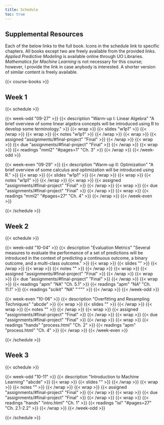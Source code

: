 ```yaml
---
title: Schedule
toc: true
---
```




## Supplemental Resources

Each of the below links to the full book. Icons in the schedule link to specific chapters. All books except two are freely available from the provided links. *Applied Predictive Modeling* is available online through UO Libraries. *Mathematics for Machine Learning* is not necessary for this course; however, I provide the link in case anybody is interested. A shorter version of similar content is freely available.

{{< course-books >}}


 ## Week 1 
 {{< schedule >}}

{{< week-odd "09-27" >}}
  {{< description "Warm-up I: Linear Algebra" "A brief overview of some linear algebra concepts will be introduced using R to develop some terminology." >}}
  {{< wrap >}}
{{< slides "w1p1" >}}
{{< /wrap >}}
  {{< wrap >}}
{{< notes "w1p1" >}}
{{< /wrap >}}
  {{< wrap >}}
{{< assigned "assignments/#final-project" "Final" >}}
{{< /wrap >}}
  {{< wrap >}}
{{< due "assignments/#final-project" "Final" >}}
{{< /wrap >}}
  {{< wrap >}}
{{< readings "mml2" "#pages=1" "Ch. 3" >}}
{{< /wrap >}}
{{< /week-odd >}}

{{< week-even "09-29" >}}
  {{< description "Warm-up II: Optimization" "A brief overview of some calculus and optimization will be introduced using R." >}}
  {{< wrap >}}
{{< slides "w1p1" >}}
{{< /wrap >}}
  {{< wrap >}}
{{< notes "w1p1" >}}
{{< /wrap >}}
  {{< wrap >}}
{{< assigned "assignments/#final-project" "Final" >}}
{{< /wrap >}}
  {{< wrap >}}
{{< due "assignments/#final-project" "Final" >}}
{{< /wrap >}}
  {{< wrap >}}
{{< readings "mml2" "#pages=27" "Ch. 4" >}}
{{< /wrap >}}
{{< /week-even >}}

{{< /schedule >}}
 ## Week 2 
 {{< schedule >}}

{{< week-odd "10-04" >}}
  {{< description "Evaluation Metrics" "Several measures to evaluate the performance of a set of predictions will be introduced in the context of predicting a continuous outcome, a binary outcome, and a multi-class outcome." >}}
  {{< wrap >}}
{{< slides "" >}}
{{< /wrap >}}
  {{< wrap >}}
{{< notes "" >}}
{{< /wrap >}}
  {{< wrap >}}
{{< assigned "assignments/#final-project" "Final" >}}
{{< /wrap >}}
  {{< wrap >}}
{{< due "assignments/#final-project" "Final" >}}
{{< /wrap >}}
  {{< wrap >}}
{{< readings "apm" "NA" "Ch. 5.1" >}}
{{< readings "apm" "NA" "Ch. 11.1" >}}
{{< readings "scikit" "NA" "'""" >}}
{{< /wrap >}}
{{< /week-odd >}}

{{< week-even "10-06" >}}
  {{< description "Overfitting and Resampling Techniques" "abcde" >}}
  {{< wrap >}}
{{< slides "" >}}
{{< /wrap >}}
  {{< wrap >}}
{{< notes "" >}}
{{< /wrap >}}
  {{< wrap >}}
{{< assigned "assignments/#final-project" "Final" >}}
{{< /wrap >}}
  {{< wrap >}}
{{< due "assignments/#final-project" "Final" >}}
{{< /wrap >}}
  {{< wrap >}}
{{< readings "hands" "process.html" "Ch. 2" >}}
{{< readings "apm" "process.html" "Ch. 4" >}}
{{< /wrap >}}
{{< /week-even >}}

{{< /schedule >}}
 ## Week 3 
 {{< schedule >}}

{{< week-odd "10-11" >}}
  {{< description "Introduction to Machine Learning" "abcde" >}}
  {{< wrap >}}
{{< slides "" >}}
{{< /wrap >}}
  {{< wrap >}}
{{< notes "" >}}
{{< /wrap >}}
  {{< wrap >}}
{{< assigned "assignments/#final-project" "Final" >}}
{{< /wrap >}}
  {{< wrap >}}
{{< due "assignments/#final-project" "Final" >}}
{{< /wrap >}}
  {{< wrap >}}
{{< readings "hands" "intro.html" "Ch. 1" >}}
{{< readings "isl" "#pages=27" "Ch. 2.1-2.2" >}}
{{< /wrap >}}
{{< /week-odd >}}

{{< /schedule >}}

